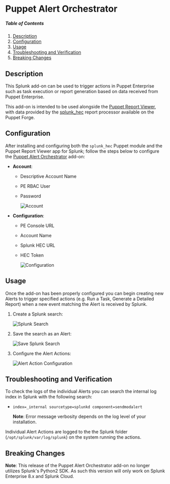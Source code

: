 # Puppet Alert Orchestrator

##### Table of Contents

1. [Description](#description)
2. [Configuration](#configuration)
3. [Usage](#usage)
4. [Troubleshooting and Verification](#troubleshooting-and-verification)
5. [Breaking Changes](#breaking-changes)

## Description

This Splunk add-on can be used to trigger actions in Puppet Enterprise such as task execution or report generation based on data received from Puppet Enterprise.

This add-on is intended to be used alongside the [Puppet Report Viewer](https://splunkbase.splunk.com/app/4413/), with data provided by the [splunk_hec](https://forge.puppet.com/puppetlabs/splunk_hec) report processor available on the Puppet Forge.

## Configuration

After installing and configuring both the `splunk_hec` Puppet module and the Puppet Report Viewer app for Splunk; follow the steps below to configure the [Puppet Alert Orchestrator](https://splunkbase.splunk.com/app/4928/) add-on:

* **Account**:
  * Descriptive Account Name
  * PE RBAC User
  * Password

	![Account](TA-puppet-alert-actions/README/img/account.png)

* **Configuration**:
  * PE Console URL
  * Account Name
  * Splunk HEC URL
  * HEC Token
	
	![Configuration](TA-puppet-alert-actions/README/img/configuration.png)


## Usage

Once the add-on has been properly configured you can begin creating new Alerts to trigger specified actions (e.g. Run a Task, Generate a Detailed Report) when a new event matching the Alert is received by Splunk.

1. Create a Splunk search:

	![Splunk Search](TA-puppet-alert-actions/README/pics/splunk_search.png)
	
2. Save the search as an Alert:

	![Save Splunk Search](TA-puppet-alert-actions/README/pics/save_as_alert.png)

3. Configure the Alert Actions:

	![Alert Action Configuration](TA-puppet-alert-actions/README/pics/alert_options.png)

## Troubleshooting and Verification

To check the logs of the individual Alerts you can search the internal log index in Splunk with the following search:

  * `index=_internal sourcetype=splunkd component=sendmodalert`
	
	**Note**: Error message verbosity depends on the log level of your installation.

Individual Alert Actions are logged to the the Splunk folder (`/opt/splunk/var/log/splunk`) on the system running the actions.

## Breaking Changes

**Note**: This release of the Puppet Alert Orchestrator add-on no longer utilizes Splunk's Python2 SDK. As such this version will only work on Splunk Enterprise 8.x and Splunk Cloud.